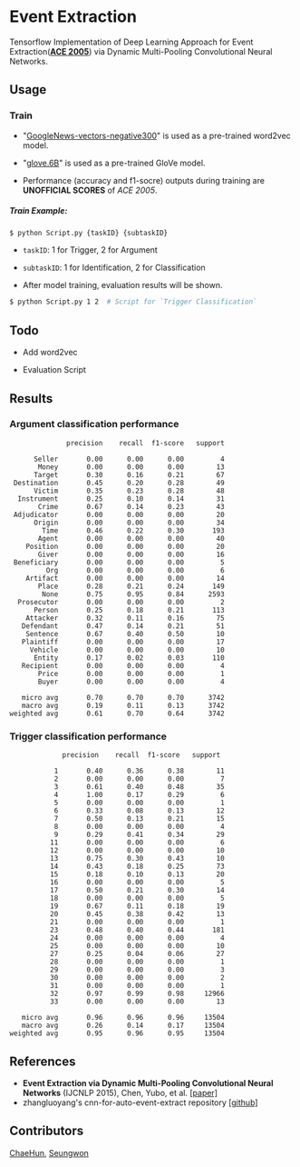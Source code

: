 # Event Extraction

Tensorflow Implementation of Deep Learning Approach for  Event Extraction([**ACE 2005**](https://catalog.ldc.upenn.edu/LDC2006T06)) via Dynamic Multi-Pooling Convolutional Neural Networks.

## Usage

### Train

* "[GoogleNews-vectors-negative300](https://code.google.com/archive/p/word2vec/)" is used as a pre-trained word2vec model.

* "[glove.6B](https://nlp.stanford.edu/projects/glove/)" is used as a pre-trained GloVe model.

* Performance (accuracy and f1-socre) outputs during training are **UNOFFICIAL SCORES** of *ACE 2005*. 

##### Train Example:
```bash
$ python Script.py {taskID} {subtaskID}
```
* `taskID`: 1 for Trigger, 2 for Argument

* `subtaskID`: 1 for Identification, 2 for Classification

* After model training, evaluation results will be shown.

```bash
$ python Script.py 1 2  # Script for `Trigger Classification`
```

## Todo 

- Add word2vec

- Evaluation Script

## Results

### Argument classification performance
```
              precision    recall  f1-score   support

      Seller       0.00      0.00      0.00         4
       Money       0.00      0.00      0.00        13
      Target       0.30      0.16      0.21        67
 Destination       0.45      0.20      0.28        49
      Victim       0.35      0.23      0.28        48
  Instrument       0.25      0.10      0.14        31
       Crime       0.67      0.14      0.23        43
 Adjudicator       0.00      0.00      0.00        20
      Origin       0.00      0.00      0.00        34
        Time       0.46      0.22      0.30       193
       Agent       0.00      0.00      0.00        40
    Position       0.00      0.00      0.00        20
       Giver       0.00      0.00      0.00        16
 Beneficiary       0.00      0.00      0.00         5
         Org       0.00      0.00      0.00         6
    Artifact       0.00      0.00      0.00        14
       Place       0.28      0.21      0.24       149
        None       0.75      0.95      0.84      2593
  Prosecutor       0.00      0.00      0.00         2
      Person       0.25      0.18      0.21       113
    Attacker       0.32      0.11      0.16        75
   Defendant       0.47      0.14      0.21        51
    Sentence       0.67      0.40      0.50        10
   Plaintiff       0.00      0.00      0.00        17
     Vehicle       0.00      0.00      0.00        10
      Entity       0.17      0.02      0.03       110
   Recipient       0.00      0.00      0.00         4
       Price       0.00      0.00      0.00         1
       Buyer       0.00      0.00      0.00         4

   micro avg       0.70      0.70      0.70      3742
   macro avg       0.19      0.11      0.13      3742
weighted avg       0.61      0.70      0.64      3742
```

### Trigger classification performance

```
             precision    recall  f1-score   support

           1       0.40      0.36      0.38        11
           2       0.00      0.00      0.00         7
           3       0.61      0.40      0.48        35
           4       1.00      0.17      0.29         6
           5       0.00      0.00      0.00         1
           6       0.33      0.08      0.13        12
           7       0.50      0.13      0.21        15
           8       0.00      0.00      0.00         4
           9       0.29      0.41      0.34        29
          11       0.00      0.00      0.00         6
          12       0.00      0.00      0.00        10
          13       0.75      0.30      0.43        10
          14       0.43      0.18      0.25        73
          15       0.18      0.10      0.13        20
          16       0.00      0.00      0.00         5
          17       0.50      0.21      0.30        14
          18       0.00      0.00      0.00         5
          19       0.67      0.11      0.18        19
          20       0.45      0.38      0.42        13
          21       0.00      0.00      0.00         1
          23       0.48      0.40      0.44       181
          24       0.00      0.00      0.00         4
          25       0.00      0.00      0.00        10
          27       0.25      0.04      0.06        27
          28       0.00      0.00      0.00         1
          29       0.00      0.00      0.00         3
          30       0.00      0.00      0.00         2
          31       0.00      0.00      0.00         1
          32       0.97      0.99      0.98     12966
          33       0.00      0.00      0.00        13

   micro avg       0.96      0.96      0.96     13504
   macro avg       0.26      0.14      0.17     13504
weighted avg       0.95      0.96      0.95     13504
```

## References

* **Event Extraction via Dynamic Multi-Pooling Convolutional Neural Networks** (IJCNLP 2015), Chen, Yubo, et al. [[paper]](https://pdfs.semanticscholar.org/ca70/480f908ec60438e91a914c1075b9954e7834.pdf)
* zhangluoyang's cnn-for-auto-event-extract repository [[github]](https://github.com/zhangluoyang/cnn-for-auto-event-extract)


## Contributors

[ChaeHun](http://nlp.kaist.ac.kr/~ddehun), [Seungwon](http://nlp.kaist.ac.kr/~swyoon)

